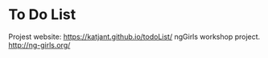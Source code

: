 # To Do List

Projest website: https://katjant.github.io/todoList/
ngGirls workshop project.
http://ng-girls.org/
